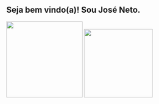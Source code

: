 ## Seja bem vindo(a)! Sou José Neto.

<div>
  <img height="200em" src="https://github-readme-stats.vercel.app/api?username=JoseNNeto&show_icons=true&theme=tokyonight&count_private=true&include_all_commits=true">
  <img height="180em" src="https://github-readme-stats.vercel.app/api/top-langs/?username=JoseNNeto&layout=donut&theme=tokyonight">
</div>

<!--
**JoseNNeto/JoseNNeto** is a ✨ _special_ ✨ repository because its `README.md` (this file) appears on your GitHub profile.

Here are some ideas to get you started:

- 🔭 I’m currently working on ...
- 🌱 I’m currently learning ...
- 👯 I’m looking to collaborate on ...
- 🤔 I’m looking for help with ...
- 💬 Ask me about ...
- 📫 How to reach me: ...
- 😄 Pronouns: ...
- ⚡ Fun fact: ...
-->
